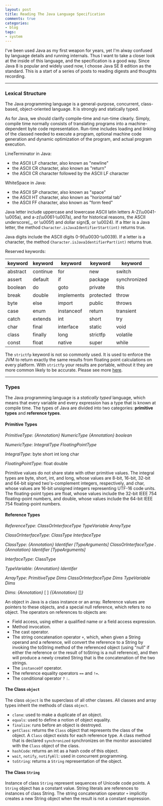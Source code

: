 ```yaml
---
layout: post
title: Reading The Java Language Specification
comments: true
categories:
- blog
tags:
- system
---
```


I've been used Java as my first weapon for years, yet I'm alway confused by language details and running internals. Thus I want to take a closer look at the inside of this language, and the specification is a good way. Since Java 8 is popular and widely used now, I choose Java SE 8 edition as the standard. This is a start of a series of posts to reading digests and thoughts recording.

<hr>

### Lexical Structure

The Java programming language is a general-purpose, concurrent, class-based, object-oriented language. It is strongly and statically typed.

As for Java, we should clarify compile-time and run-time clearly. Simply, compile time normally consists of translating programs into a machine-dependent byte code representation. Run-time includes loading and linking of the classed needed to execute a program, optional machine code generation and dynamic optimization of the program, and actual program execution.

LineTerminator in Java:
+ the ASCII LF character, also known as "newline"
+ the ASCII CR character, also known as "return"
+ the ASCII CR character followed by the ASCII LF character

WhiteSpace in Java:
+ the ASCII SP character, also known as "space"
+ the ASCII HT character, also known as "horizontal tab"
+ the ASCII FF character, also known as "form feed"

Java letter include uppercase and lowercase ASCII latin letters A-Z(\u0041-\u005a), and a-z(\u0061-\u007a), and for historical reasons, the ASCII underscore(_, or \u005f) and dollar sign($, or \u0024). If a ltter is a Java letter, the method `Character.isJavaIdentifierStart(int)` returns true.

Java digits include the ASCII digits 0-9(\u0030-\u0039). If a letter is a character, the method `Character.isJavaIdentifierPart(int)` returns true.

Reserved keywords:

keyword  | keyword  | keyword    | keyword   | keyword
-------- | -------- | ---------- | --------- | ------------
abstract | continue | for        | new       | switch
assert   | default  | if         | package   | synchronized
boolean  | do       | goto       | private   | this
break    | double   | implements | protected | throw
byte     | else     | import     | public    | throws
case     | enum     | instanceof | return    | transient
catch    | extends  | int        | short     | try
char     | final    | interface  | static    | void
class    | finally  | long       | strictfp  | volatile
const    | float    | native     | super     | while

The `strictfp` keyword is not so commonly used. It is used to enforce the JVM to return exactly the same results from floating point calculations on every platform. With `strictfp` your results are portable, without it they are more common likely to be accurate. Please see more [here](https://stackoverflow.com/questions/517915/when-should-i-use-the-strictfp-keyword-in-java).

<hr>

### Types

The Java programming language is a *statically typed* language, which means that every variable and every expression has a type that is known at compile time. The types of Java are divided into two categories: **primitive types** and **reference types**.

#### Primitive Types

*PrimitiveType*:
  *{Annotation} NumericType*
  *{Annotation} boolean*

*NumericType*:
  *IntegralType*
  *FloatingPointType*

*IntegralType*:
  byte short int long char

*FloatingPointType*:
  float double

Primitive values do not share state with other primitive values. The integral types are byte, short, int, and long, whose values are 8-bit, 16-bit, 32-bit and 64-bit signed two's-complement integers, respectively, and char, whose values are 16-bit unsigned integers representing UTF-16 code units. The floating-point types are float, whose values include the 32-bit IEEE 754 floating-point numbers, and double, whose values include the 64-bit IEEE 754 floating-point numbers.

#### Reference Types

*ReferenceType*:
  *ClassOrInterfaceType*
  *TypeVariable*
  *ArrayType*

*ClassOrInterfaceType*:
  *ClassType*
  *InterfaceType*

*ClassType*:
  *{Annotation} Identifier [TypeArguments]*
  *ClassOrInterfaceType . {Annotation} Identifier [TypeArguments]*

*InterfaceType*:
  ClassType

*TypeVariable*:
  *{Annotation} Identifer*

*ArrayType*:
  *PrimitiveType Dims*
  *ClassOrInterfaceType Dims*
  *TypeVariable Dims*

*Dims*:
  *\{Annotation\}* [ ] *\{\{Annotation\}* []*\}*

An object in Java is a class instance or an array. Reference values are pointers to these objects, and a special null reference, which refers to no object. The operators on references to objects are:
+ Field access, using either a qualified name or a field access expression.
+ Method invocation.
+ The cast operator.
+ The string concatenation operator `+`, which, when given a String operand and a reference, will convert the reference to a String by invoking the toString method of the referenced object (using "null" if either the reference or the result of toString is a null reference), and then will produce a newly created String that is the concatenation of the two strings.
+ The `instanceOf` operator.
+ The reference equality operators `==` and `!=`.
+ The conditional operator `?` `:`.

#### The Class `object`

The class `object` is the superclass of all other classes. All classes and array types inherit the methods of class `object`.

+ `clone`: used to make a duplicate of an object.
+ `equals`: used to define a notion of object equality.
+ `finalize`: runs before an object is destroyed.
+ `getClass`: returns the `Class` object that represents the class of the object. A `Class` object exists for each reference type. A class method that is declared `synchronized` synchronizes on the monitor associated with the `Class` object of the class.
+ `hashCode`: returns an int as a hash code of this object.
+ `wait`, `notify`, `notifyAll`: used in concurrent programming.
+ `toString`: returns a `String` representation of the object.

#### The Class `String`

Instance of class `String` represent sequences of Unicode code points. A `String` object has a constant value. String literals are references to instances of class String. The string concatenation operator `+` implicitly creates a new String object when the result is not a constant expression.

